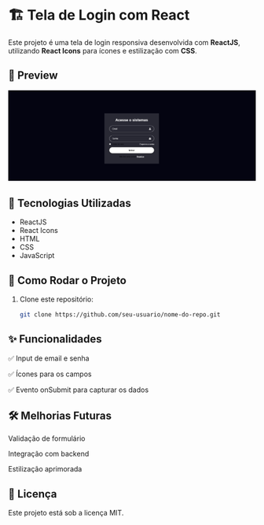 # 🏗️ Tela de Login com React

Este projeto é uma tela de login responsiva desenvolvida com **ReactJS**, utilizando **React Icons** para ícones e estilização com **CSS**.

## 📸 Preview

![Login Screenshot](src/assets/Captura%20de%20tela%202025-03-20%20184456.png)

## 🚀 Tecnologias Utilizadas

- ReactJS
- React Icons
- HTML
- CSS
- JavaScript

## 🔧 Como Rodar o Projeto

1. Clone este repositório:
   ```bash
   git clone https://github.com/seu-usuario/nome-do-repo.git
   ```

## ✨ Funcionalidades

✅ Input de email e senha

✅ Ícones para os campos

✅ Evento onSubmit para capturar os dados

## 🛠️ Melhorias Futuras

Validação de formulário

Integração com backend

Estilização aprimorada

## 📜 Licença

Este projeto está sob a licença MIT.
